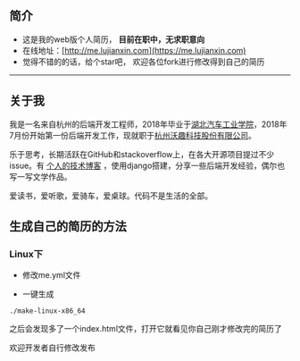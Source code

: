 简介
---

- 这是我的web版个人简历， **目前在职中，无求职意向**
- 在线地址：[http://me.lujianxin.com](https://me.lujianxin.com)
- 觉得不错的的话，给个star吧， 欢迎各位fork进行修改得到自己的简历

---

关于我
---

我是一名来自杭州的后端开发工程师，2018年毕业于[湖北汽车工业学院](http://www.huat.edu.cn/)，2018年7月份开始第一份后端开发工作，现就职于[杭州沃趣科技股份有限公司](http://www.woqutech.com)。

乐于思考，长期活跃在GitHub和stackoverflow上，在各大开源项目提过不少issue。有 [个人的技术博客](https://www.lujianxin.com) ，使用django搭建，分享一些后端开发经验，偶尔也写一写文学作品。

爱读书，爱听歌，爱骑车，爱桌球。代码不是生活的全部。

生成自己的简历的方法
---

### Linux下

- 修改me.yml文件

- 一键生成

```
./make-linux-x86_64
```

之后会发现多了一个index.html文件，打开它就看见你自己刚才修改完的简历了


欢迎开发者自行修改发布
